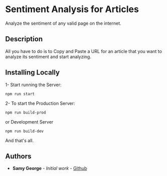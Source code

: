 
# Sentiment Analysis for Articles

Analyze the sentiment of any valid page on the internet.

## Description

All you have to do is to Copy and Paste a URL for an article that you want to analyze its sentiment and start analyzing.

## Installing Locally
1- Start running the Server:
```
npm run start
```
2- To start the Production Server:
```
npm run build-prod
```
or Development Server
```
npm run build-dev
```

And that's all.


## Authors

* **Samy George** - *Initial work* - [Github](https://github.com/samyiskarous)
